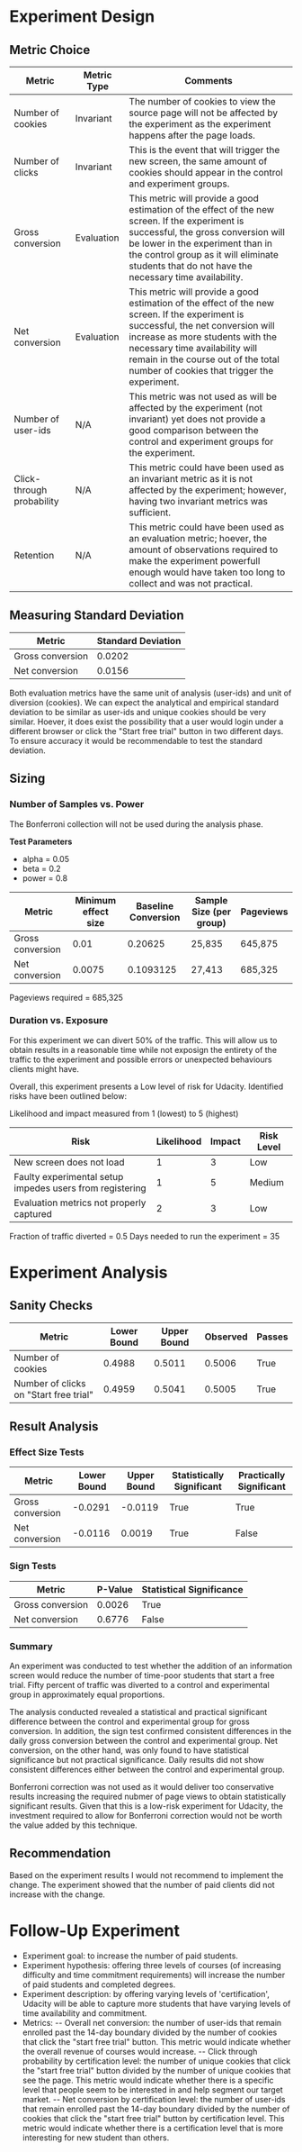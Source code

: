 # Experiment Design
## Metric Choice

| Metric | Metric Type | Comments |
|--------|-------------|----------|
| Number of cookies | Invariant | The number of cookies to view the source page will not be affected by the experiment as the experiment happens after the page loads. |
| Number of clicks | Invariant | This is the event that will trigger the new screen, the same amount of cookies should appear in the control and experiment groups. |
| Gross conversion | Evaluation | This metric will provide a good estimation of the effect of the new screen. If the experiment is successful, the gross conversion will be lower in the experiment than in the control group as it will eliminate students that do not have the necessary time availability. |
| Net conversion | Evaluation | This metric will provide a good estimation of the effect of the new screen. If the experiment is successful, the net conversion will increase as more students with the necessary time availability will remain in the course out of the total number of cookies that trigger the experiment. |
| Number of user-ids | N/A | This metric was not used as will be affected by the experiment (not invariant) yet does not provide a good comparison between the control and experiment groups for the experiment. |
| Click-through probability | N/A | This metric could have been used as an invariant metric as it is not affected by the experiment; however, having two invariant metrics was sufficient. |
| Retention | N/A | This metric could have been used as an evaluation metric; hoever, the amount of observations required to make the experiment powerfull enough would have taken too long to collect and was not practical. |

## Measuring Standard Deviation

| Metric | Standard Deviation |
|--------|--------------------|
| Gross conversion | 0.0202 |
| Net conversion | 0.0156 |

Both evaluation metrics have the same unit of analysis (user-ids) and unit of diversion (cookies). We can expect the analytical and empirical standard deviation to be similar as user-ids and unique cookies should be very similar. Hoever, it does exist the possibility that a user would login under a different browser or click the "Start free trial" button in two different days. To ensure accuracy it would be recommendable to test the standard deviation.

## Sizing
### Number of Samples vs. Power

The Bonferroni collection will not be used during the analysis phase.

**Test Parameters**

- alpha = 0.05
- beta = 0.2
- power = 0.8


| Metric | Minimum effect size | Baseline Conversion | Sample Size (per group) | Pageviews |
|--------|---------------------|---------------------|-------------------------|-----------|
| Gross conversion | 0.01      |    0.20625          |  25,835                 | 645,875   |
| Net conversion |   0.0075    | 0.1093125           |  27,413                 | 685,325   |

Pageviews required = 685,325

### Duration vs. Exposure
For this experiment we can divert 50% of the traffic. This will allow us to obtain results in a reasonable time while not exposign the entirety of the traffic to the experiment and possible errors or unexpected behaviours clients might have.

Overall, this experiment presents a Low level of risk for Udacity. Identified risks have been outlined below:

Likelihood and impact measured from 1 (lowest) to 5 (highest)

| Risk | Likelihood | Impact | Risk Level     |
|------|------------|--------|----------------|
| New screen does not load | 1 | 3 | Low |
| Faulty experimental setup impedes users from registering | 1 | 5 | Medium |
| Evaluation metrics not properly captured | 2 | 3 | Low |

Fraction of traffic diverted = 0.5
Days needed to run the experiment = 35

# Experiment Analysis
## Sanity Checks

| Metric | Lower Bound | Upper Bound | Observed | Passes |
|--------|-------------|-------------|----------|--------|
| Number of cookies | 0.4988 | 0.5011 | 0.5006 | True |
| Number of clicks on "Start free trial" | 0.4959 | 0.5041 | 0.5005 | True |

## Result Analysis
### Effect Size Tests

| Metric | Lower Bound | Upper Bound | Statistically Significant | Practically Significant |
|--------|-------------|-------------|----------|--------|
| Gross conversion | -0.0291 | -0.0119 | True  | True |
| Net conversion | -0.0116 | 0.0019 | True | False |


### Sign Tests

| Metric | P-Value | Statistical Significance |
|--------|---------|--------------------------|
| Gross conversion | 0.0026 | True |
| Net conversion | 0.6776 | False |

### Summary

An experiment was conducted to test whether the addition of an information screen would reduce the number of time-poor students that start a free trial. Fifty percent of traffic was diverted to a control and experimental group in approximately equal proportions. 

The analysis conducted revealed a statistical and practical significant difference between the control and experimental group for gross conversion. In addition, the sign test confirmed consistent differences in the daily gross conversion between the control and experimental group. 
Net conversion, on the other hand, was only found to have statistical significance but not practical significance. Daily results did not show consistent differences either between the control and experimental group.

Bonferroni correction was not used as it would deliver too conservative results increasing the required nubmer of page views to obtain statistically significant results. Given that this is a low-risk experiment for Udacity, the investment required to allow for Bonferroni correction would not be worth the value added by this technique.

## Recommendation

Based on the experiment results I would not recommend to implement the change. The experiment showed that the number of paid clients did not increase with the change. 

# Follow-Up Experiment

- Experiment goal: to increase the number of paid students.
- Experiment hypothesis: offering three levels of courses (of increasing difficulty and time commitment requirements) will increase the number of paid students and completed degrees. 
- Experiment description: by offering varying levels of 'certification', Udacity will be able to capture more students that have varying levels of time availability and commitment.
- Metrics:
-- Overall net conversion: the number of user-ids that remain enrolled past the 14-day boundary divided by the number of cookies that click the "start free trial" button. This metric would indicate whether the overall revenue of courses would increase.
-- Click through probability by certification level: the number of unique cookies that click the "start free trial" button divided by the number of unique cookies that see the page. This metric would indicate whether there is a specific level that people seem to be interested in and help segment our target market.
-- Net conversion by certification level: the number of user-ids that remain enrolled past the 14-day boundary divided by the number of cookies that click the "start free trial" button by certification level. This metric would indicate whether there is a certification level that is more interesting for new student than others.
